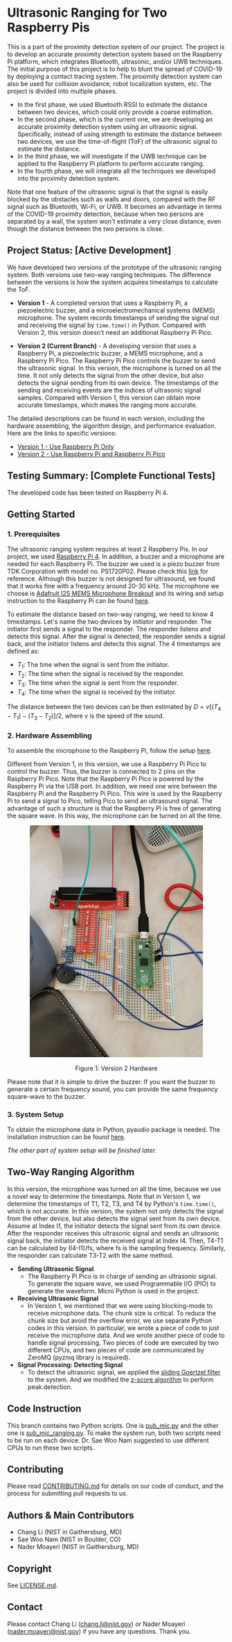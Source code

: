 
# Ultrasonic Ranging for Two Raspberry Pis

This is a part of the proximity detection system of our project. The project is to develop an accurate proximity detection system based on the Raspberry Pi platform, which integrates Bluetooth, ultrasonic, and/or UWB techniques. The initial purpose of this project is to help to blunt the spread of COVID-19 by deploying a contact tracing system. The proximity detection system can also be used for collision avoidance, robot localization system, etc.  The project is divided into multiple phases. 
* In the first phase, we used Bluetooth RSSI to estimate the distance between two devices, which could only provide a coarse estimation. 
* In the second phase, which is the current one, we are developing an accurate proximity detection system using an ultrasonic signal. Specifically, instead of using strength to estimate the distance between two devices, we use the time-of-flight (ToF) of the ultrasonic signal to estimate the distance. 
* In the third phase, we will investigate if the UWB technique can be applied to the Raspberry Pi platform to perform accurate ranging. 
* In the fourth phase, we will integrate all the techniques we developed into the proximity detection system. 

Note that one feature of the ultrasonic signal is that the signal is easily blocked by the obstacles such as walls and doors, compared with the RF signal such as Bluetooth, Wi-Fi, or UWB. It becomes an advantage in terms of the COVID-19 proximity detection, because when two persons are separated by a wall,  the system won't estimate a very close distance, even though the distance between the two persons is close.


## Project Status: [Active Development]

We have developed two versions of the prototype of the ultrasonic ranging system. Both versions use two-way ranging techniques. The difference between the versions is how the system acquires timestamps to calculate the ToF. 

* **Version 1** -  A completed version that uses a Raspberry Pi,  a piezoelectric buzzer, and a microelectromechanical systems (MEMS) microphone. The system records timestamps of sending the signal out and receiving the signal by `time.time()` in Python. Compared with Version 2, this version doesn't need an additional Raspberry Pi Pico. 

* **Version 2 (Current Branch)** - A developing version that uses a Raspberry Pi,  a piezoelectric buzzer, a MEMS microphone, and a Raspberry Pi Pico. The Raspberry Pi Pico controls the buzzer to send the ultrasonic signal. In this version, the microphone is turned on all the time. It not only detects the signal from the other device, but also detects the signal sending from its own device. The timestamps of the sending and receiving events are the indices of ultrasonic signal samples. Compared with Version 1, this version can obtain more accurate timestamps, which makes the ranging more accurate. 

The detailed descriptions can be found in each version, including the hardware assembling, the algorithm design, and performance evaluation. Here are the links to specific versions:
* [Version 1 - Use Raspberry Pi Only](https://github.com/ececli/Ultrasonic-Two-Way-Ranging/tree/RPi-4B-Only)
* [Version 2 - Use Raspberry Pi and Raspberry Pi Pico](https://github.com/ececli/Ultrasonic-Two-Way-Ranging/tree/RPi-4B-and-RPi-Pico)

## Testing Summary: [Complete Functional Tests]

The developed code has been tested on Raspberry Pi 4.

## Getting Started

### 1. Prerequisites

The ultrasonic ranging system requires at least 2 Raspberry Pis. In our project, we used [Raspberry Pi 4](https://www.raspberrypi.com/products/raspberry-pi-4-model-b/). In addition, a buzzer and a microphone are needed for each Raspberry Pi. The buzzer we used is a piezo buzzer from TDK Corporation with model no. PS1720P02. Please check this [link](https://www.digikey.com/en/products/detail/tdk-corporation/PS1720P02/935932) for reference. Although this buzzer is not designed for ultrasound, we found that it works fine with a frequency around 20-30 kHz. The microphone we choose is [Adafruit I2S MEMS Microphone Breakout](https://www.adafruit.com/product/3421) and its wiring and setup instruction to the Raspberry Pi can be found [here](https://learn.adafruit.com/adafruit-i2s-mems-microphone-breakout/raspberry-pi-wiring-test). 


To estimate the distance based on two-way ranging, we need to know 4 timestamps. Let's name the two devices by initiator and responder. The initiator first sends a signal to the responder. The responder listens and detects this signal. After the signal is detected, the responder sends a signal back, and the initiator listens and detects this signal. The 4 timestamps are defined as:
* $T_1$: The time when the signal is sent from the initiator. 
* $T_2$: The time when the signal is received by the responder.
* $T_3$: The time when the signal is sent from the responder. 
* $T_4$: The time when the signal is received by the initiator.

The distance between the two devices can be then estimated by
$D = v[(T_4-T_1) - (T_3-T_2)]/2$,
where $v$ is the speed of the sound. 


### 2. Hardware Assembling 

To assemble the microphone to the Raspberry Pi, follow the setup [here](https://learn.adafruit.com/adafruit-i2s-mems-microphone-breakout/raspberry-pi-wiring-test). 

Different from Version 1, in this version, we use a Raspberry Pi Pico to control the buzzer. Thus, the buzzer is connected to 2 pins on the Raspberry Pi Pico. Note that the Raspberry Pi Pico is powered by the Raspberry Pi via the USB port. In addition, we need one wire between the Raspberry Pi and the Raspberry Pi Pico. This wire is used by the Raspberry Pi to send a signal to Pico, telling Pico to send an ultrasound signal. The advantage of such a structure is that the Raspberry Pi is free of generating the square wave. In this way, the microphone can be turned on all the time. 

<!---
![Figure 1: Version 2 Hardware](/images/IMG_20210910_114748.jpg)
--->
<p align="center">
<img src="/images/IMG_20210910_114748.jpg" alt="drawing" width="400"/>
</p>
<p align="center">
Figure 1: Version 2 Hardware
</p>

Please note that it is simple to drive the buzzer. If you want the buzzer to generate a certain frequency sound, you can provide the same frequency square-wave to the buzzer. 



### 3. System Setup

To obtain the microphone data in Python, pyaudio package is needed. The installation instruction can be found [here](http://people.csail.mit.edu/hubert/pyaudio/). 

_The other part of system setup will be finished later._



## Two-Way Ranging Algorithm



In this version, the microphone was turned on all the time, because we use a novel way to determine the timestamps. Note that in Version 1, we determine the timestamps of T1, T2, T3, and T4 by Python's `time.time()`, which is not accurate. In this version, the system not only detects the signal from the other device, but also detects the signal sent from its own device. Assume at Index I1, the initiator detects the signal sent from its own device. After the responder receives this ultrasonic signal and sends an ultrasonic signal back, the initiator detects the received signal at Index I4. Then, T4-T1 can be calculated by (I4-I1)/fs, where fs is the sampling frequency. Similarly, the responder can calculate T3-T2 with the same method. 


* **Sending Ultrasonic Signal**
	* The Raspberry Pi Pico is in charge of sending an ultrasonic signal. To generate the square wave, we used Programmable I/O (PIO) to generate the waveform. Micro Python is used in the project. 
* **Receiving Ultrasonic Signal**
	* In Version 1, we mentioned that we were using blocking-mode to receive microphone data. The chunk size is critical. To reduce the chunk size but avoid the overflow error, we use separate Python codes in this version. In particular, we wrote a piece of code to just receive the microphone data. And we wrote another piece of code to handle signal processing. Two pieces of code are executed by two different CPUs, and two pieces of code are communicated by ZeroMQ (pyzmq library is required). 
* **Signal Processing: Detecting Signal**
	*   To detect the ultrasonic signal, we applied the [sliding Goertzel filter](https://ieeexplore.ieee.org/document/1184347) to the system. And we modified the [z-score algorithm](https://stackoverflow.com/questions/22583391/peak-signal-detection-in-realtime-timeseries-data) to perform peak detection. 
 
 
## Code Instruction

This branch contains two Python scripts. One is [pub_mic.py](/pub_mic.py) and the other one is [sub_mic_ranging.py](/sub_mic_ranging.py). To make the system run, both two scripts need to be run on each device. Dr. Sae Woo Nam suggested to use different CPUs to run these two scripts. 


## Contributing

Please read [CONTRIBUTING.md](/CONTRIBUTING.md) for details on our code of conduct, and the process for submitting pull requests to us.

## Authors & Main Contributors

* Chang Li (NIST in Gaithersburg, MD) 
* Sae Woo Nam (NIST in Boulder, CO)
* Nader Moayeri (NIST in Gaithersburg, MD)




<!--See also the list of [contributors](https://github.com/your/project/contributors) who participated in this project.-->


## Copyright

See [LICENSE.md](/LICENSE.md).

<!--
## Acknowledgments

*Note: Add this if you want to acknowledge people beyond the main contributors.*

* Hat tip to anyone whose code was used
* Inspiration
* etc
-->
## Contact

Please contact Chang Li (<chang.li@nist.gov>) or Nader Moayeri (<nader.moayeri@nist.gov>) if you have any questions. Thank you.
